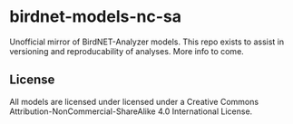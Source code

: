 # birdnet-models-nc-sa

Unofficial mirror of BirdNET-Analyzer models. This repo exists to assist in versioning and reproducability of analyses. More info to come.

## License

All models are licensed under licensed under a Creative Commons Attribution-NonCommercial-ShareAlike 4.0 International License.
